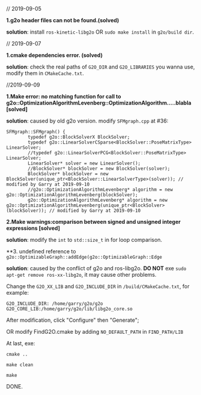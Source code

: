 // 2019-09-05

**1.g2o header files can not be found.(solved)**

**solution**: install `ros-kinetic-libg2o`  OR `sudo make install` in `g2o/build dir`.

// 2019-09-07

**1.cmake dependencies error. (solved)**

**solution**: check the real paths of `G2O_DIR` and `G2O_LIBRARIES` you wanna use, modify them in `CMakeCache.txt`.


//2019-09-09

**1.Make error: no matching function for call to  g2o::OptimizationAlgorithmLevenberg::OptimizationAlgorithm.....blabla [solved]**

**solution**: caused by old g2o version. modify `SFMgraph.cpp` at #36:

```
SFMgraph::SFMgraph() {
        typedef g2o::BlockSolverX BlockSolver;
        typedef g2o::LinearSolverCSparse<BlockSolver::PoseMatrixType> LinearSolver;
        //typedef g2o::LinearSolverPCG<BlockSolver::PoseMatrixType> LinearSolver;
        LinearSolver* solver = new LinearSolver();
        //BlockSolver* blockSolver = new BlockSolver(solver);
        BlockSolver* blockSolver = new BlockSolver(unique_ptr<BlockSolver::LinearSolverType>(solver)); // modified by Garry at 2019-09-10
        //g2o::OptimizationAlgorithmLevenberg* algorithm = new g2o::OptimizationAlgorithmLevenberg(blockSolver);
        g2o::OptimizationAlgorithmLevenberg* algorithm = new g2o::OptimizationAlgorithmLevenberg(unique_ptr<BlockSolver>(blockSolver)); // modified by Garry at 2019-09-10
```


**2.Make warnings:comparison between signed and unsigned integer expressions [solved]**

**solution**: modify the `int` to `std::size_t` in for loop comparison.

**3. undefined reference to `g2o::OptimizableGraph::addEdge(g2o::OptimizableGraph::Edge`

**solution**: caused by the conflict of g2o and ros-libg2o. **DO NOT** exe `sudo apt-get remove ros-xx-libg2o`, it may cause other problems.

Change the `G2O_XX_LIB` and `G2O_INCLUDE_DIR` in `/build/CMakeCache.txt`, for example:
```
G2O_INCLUDE_DIR: /home/garry/g2o/g2o
G2O_CORE_LIB:/home/garry/g2o/lib/libg2o_core.so
```

After modification, click "Configure" then "Generate";

OR modify FindG2O.cmake by adding `NO_DEFAULT_PATH` in `FIND_PATH/LIB`

At last, exe:

`cmake ..`

`make clean`

`make`

DONE.
